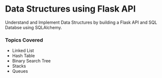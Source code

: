# Data Structures using Flask API
Understand and Implement Data Structures by building a Flask API and SQL Databse using SQLAlchemy.

### Topics Covered
* Linked List
* Hash Table
* Binary Search Tree
* Stacks
* Queues
